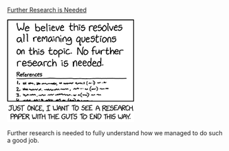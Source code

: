 [Further Research is Needed](https://xkcd.com/2268)

![Further Research is Needed](./random_comic.png)

Further research is needed to fully understand how we managed to do such a good job.

